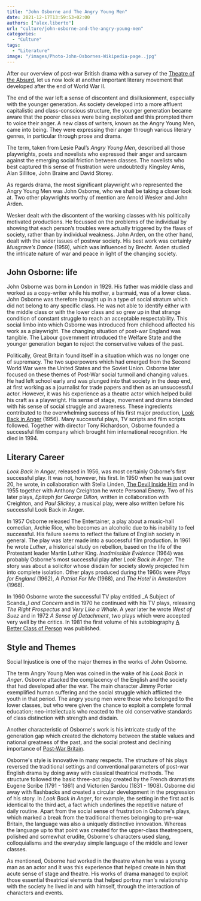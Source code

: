 ```yaml
---
title: "John Osborne and The Angry Young Men"
date: 2021-12-17T13:59:53+02:00
authors: ["alex.liberto"]
url: "culture/john-osborne-and-the-angry-young-men"
categories: 
  - "Culture"
tags: 
  - "Literature"
image: "/images/Photo-John-Osbornes-Wikipedia-page..jpg"
---
```


After our overview of post-war British drama with a survey of the [Theatre of the Absurd](https://docs.google.com/document/d/1aFPD3yGlnWubBApVyOyjFgWhXeP1qBShaTKmbLeM_8I/edit#), let us now look at another important literary movement that developed after the end of World War II. 

The end of the war left a sense of discontent and disillusionment, especially with the younger generation. As society developed into a more affluent capitalistic and class-conscious structure, the younger generation became aware that the poorer classes were being exploited and this prompted them to voice their anger. A new class of writers, known as the Angry Young Men, came into being. They were expressing their anger through various literary genres, in particular through prose and drama.

The term, taken from Lesie Paul’s _Angry Young Men_, described all those playwrights, poets and novelists who expressed their anger and sarcasm against the emerging social friction between classes. The novelists who best captured this sense of frustration were undoubtedly Kingsley Amis, Alan Sillitoe, John Braine and David Storey. 

As regards drama, the most significant playwright who represented the Angry Young Men was John Osborne, who we shall be taking a closer look at. Two other playwrights worthy of mention are Arnold Wesker and John Arden. 

Wesker dealt with the discontent of the working classes with his politically motivated productions. He focussed on the problems of the individual by showing that each person’s troubles were actually triggered by the flaws of society, rather than by individual weakness. John Arden, on the other hand, dealt with the wider issues of postwar society. His best work was certainly _Musgrave’s Dance_ (1959), which was influenced by Brecht. Arden studied the intricate nature of war and peace in light of the changing society.

## **John Osborne: life**

John Osborne was born in London in 1929. His father was middle class and worked as a copy-writer while his mother, a barmaid, was of a lower class. John Osborne was therefore brought up in a type of social stratum which did not belong to any specific class. He was not able to identify either with the middle class or with the lower class and so grew up in that strange condition of constant struggle to reach an acceptable respectability. This social limbo into which Osborne was introduced from childhood affected his work as a playwright. The changing situation of post-war England was tangible. The Labour government introduced the Welfare State and the younger generation began to reject the conservative values of the past.

Politically, Great Britain found itself in a situation which was no longer one of supremacy. The two superpowers which had emerged from the Second World War were the United States and the Soviet Union. Osborne later focused on these themes of Post-War social turmoil and changing values. He had left school early and was plunged into that society in the deep end, at first working as a journalist for trade papers and then as an unsuccessful actor. However, it was his experience as a theatre actor which helped build his craft as a playwright. His sense of stage, movement and drama blended with his sense of social struggle and awareness. These ingredients contributed to the overwhelming success of his first major production, [Look Back in Anger](https://www.imdb.com/title/tt0051879/) (1956). Many successful plays, TV scripts and film scripts followed. Together with director Tony Richardson, Osborne founded a successful film company which brought him international recognition. He died in 1994.

## **Literary Career**

_Look Back in Anger_, released in 1956, was most certainly Osborne's first successful play. It was not, however, his first. In 1950 when he was just over 20, he wrote, in collaboration with Stella Linden, [The Devil Inside Him](https://www.theguardian.com/stage/2010/may/12/the-devil-inside-him-review) and in 1955 together with Anthony Creighton he wrote Personal Enemy. Two of his later plays, _Epitaph for George Dillon,_ written in collaboration with Creighton, and _Paul Slickey_, a musical play, were also written before his successful Look Back in Anger. 

In 1957 Osborne released The Entertainer, a play about a music-hall comedian, Archie Rice, who becomes an alcoholic due to his inability to feel successful. His failure seems to reflect the failure of English society in general. The play was later made into a successful film production. In 1961 he wrote _Luther_, a historical study on rebellion, based on the life of the Protestant leader Martin Luther King. _Inadmissible Evidence_ (1964) was probably Osborne's most successful play after _Look Back in Anger_. The story was about a solicitor whose disdain for society slowly projected him into complete isolation. Other plays produced during the 1960s were _Plays for England_ (1962), _A Patriot For Me_ (1968), and _The Hotel in Amsterdam_ (1968). 

In 1960 Osborne wrote the successful TV play entitled _A Subject of Scanda_l _and Concern_ and in 1970 he continued with his TV plays, releasing _The Right Prospectus_ and _Very Like a Whale_. A year later he wrote _West of Suez_ and in 1972 _A Sense of Detachment_, two plays which were accepted very well by the critics. In 1981 the first volume of his autobiography [A Better Class of Person](https://www.goodreads.com/en/book/show/2689928-a-better-class-of-person) was published.

## **Style and Themes**

Social Injustice is one of the major themes in the works of John Osborne. 

The term Angry Young Men was coined in the wake of his _Look Back in Anger_. Osborne attacked the complacency of the English and the society that had developed after the war. The main character Jimmy Porter exemplified human suffering and the social struggle which afflicted the youth in that period. The angry young men were those who belonged to the lower classes, but who were given the chance to exploit a complete formal education; neo-intellectuals who reacted to the old conservative standards of class distinction with strength and disdain.

Another characteristic of Osborne's work is his intricate study of the generation gap which created the dichotomy between the stable values and national greatness of the past, and the social protest and declining importance of [Post-War Britain](https://un-aligned.org/culture/towards-the-third-millennium-uk-literature-after-the-second-world-war/).

Osborne's style is innovative in many respects. The structure of his plays reversed the traditional settings and conventional parameters of post-war English drama by doing away with classical theatrical methods. The structure followed the basic three-act play created by the French dramatists Eugene Scribe (1791 - 1861) and Victorien Sardou (1831 - 1908). Osborne did away with flashbacks and created a circular development in the progression of his story. In _Look Back in Anger_, for example, the setting in the first act is identical to the third act, a fact which underlines the repetitive nature of daily routine. Apart from the social sense of frustration in Osborne's plays, which marked a break from the traditional themes belonging to pre-war Britain, the language was also a uniquely distinctive innovation. Whereas the language up to that point was created for the upper-class theatregoers, polished and somewhat erudite, Osborne's characters used slang, colloquialisms and the everyday simple language of the middle and lower classes.

As mentioned, Osborne had worked in the theatre when he was a young man as an actor and it was this experience that helped create in him that acute sense of stage and theatre. His works of drama managed to exploit those essential theatrical elements that helped portray man's relationship with the society he lived in and with himself, through the interaction of characters and events.

